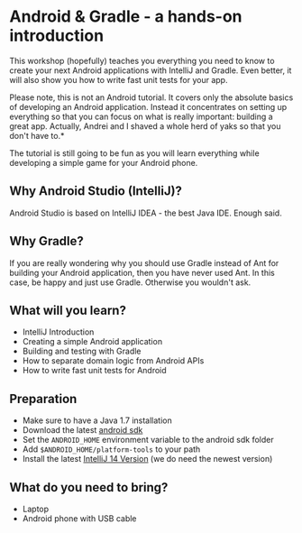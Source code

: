 # Android & Gradle - a hands-on introduction
 
This workshop (hopefully) teaches you everything you need to know to create your next Android applications with IntelliJ and Gradle. Even better, it will also show you how to write fast unit tests for your app. 

Please note, this is not an Android tutorial. It covers only the absolute basics of developing an Android application. Instead it concentrates on setting up everything so that you can focus on what is really important: building a great app. Actually, Andrei and I shaved a whole herd of yaks so that you don't have to.*

The tutorial is still going to be fun as you will learn everything while developing a simple game for your Android phone. 

## Why Android Studio (IntelliJ)?

Android Studio is based on IntelliJ IDEA - the best Java IDE. Enough said.

## Why Gradle?

If you are really wondering why you should use Gradle instead of Ant for building your Android application, then you have never used Ant. In this case, be happy and just use Gradle. Otherwise you wouldn't ask.

## What will you learn? 

- IntelliJ Introduction
- Creating a simple Android application
- Building and testing with Gradle
- How to separate domain logic from Android APIs
- How to write fast unit tests for Android


## Preparation

 - Make sure to have a Java 1.7 installation
 - Download the latest [android sdk](https://developer.android.com/sdk/installing/index.html?pkg=tool://developer.android.com/sdk/installing/index.html?pkg=toolsd)
 - Set the `ANDROID_HOME` environment variable to the android sdk folder
 - Add `$ANDROID_HOME/platform-tools` to your path
 - Install the latest [IntelliJ 14 Version](http://confluence.jetbrains.com/display/IDEADEV/IDEA+14+EAP) (we do need the newest version)

## What do you need to bring?

- Laptop
- Android phone with USB cable


